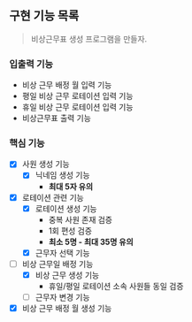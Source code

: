 ## 구현 기능 목록

> 비상근무표 생성 프로그램을 만들자.

### 입출력 기능

- 비상 근무 배정 월 입력 기능
- 평일 비상 근무 로테이션 입력 기능
- 휴일 비상 근무 로테이션 입력 기능
- 비상근무표 출력 기능

### 핵심 기능

- [x] 사원 생성 기능
    - [x] 닉네임 생성 기능
        - **최대 5자 유의**
- [x] 로테이션 관련 기능
    - [x] 로테이션 생성 기능
        - 중복 사원 존재 검증
        - 1회 편성 검증
        - **최소 5명 - 최대 35명 유의**
    - [x] 근무자 선택 기능
- [ ] 비상 근무일 배정 기능
    - [x] 비상 근무 생성 기능
        - 휴일/평일 로테이션 소속 사원들 동일 검증
    - [ ] 근무자 변경 기능
- [x] 비상 근무 배정 월 생성 기능